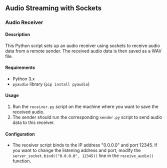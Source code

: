 ## Audio Streaming with Sockets

### Audio Receiver

#### Description

This Python script sets up an audio receiver using sockets to receive audio data from a remote sender. The received audio data is then saved as a WAV file.

#### Requirements

- Python 3.x
- `pyaudio` library (`pip install pyaudio`)

#### Usage

1. Run the `receiver.py` script on the machine where you want to save the received audio.
2. The sender should run the corresponding `sender.py` script to send audio data to this receiver.

#### Configuration

- The receiver script binds to the IP address "0.0.0.0" and port 12345. If you want to change the listening address and port, modify the `server_socket.bind(("0.0.0.0", 12345))` line in the `receive_audio()` function.

